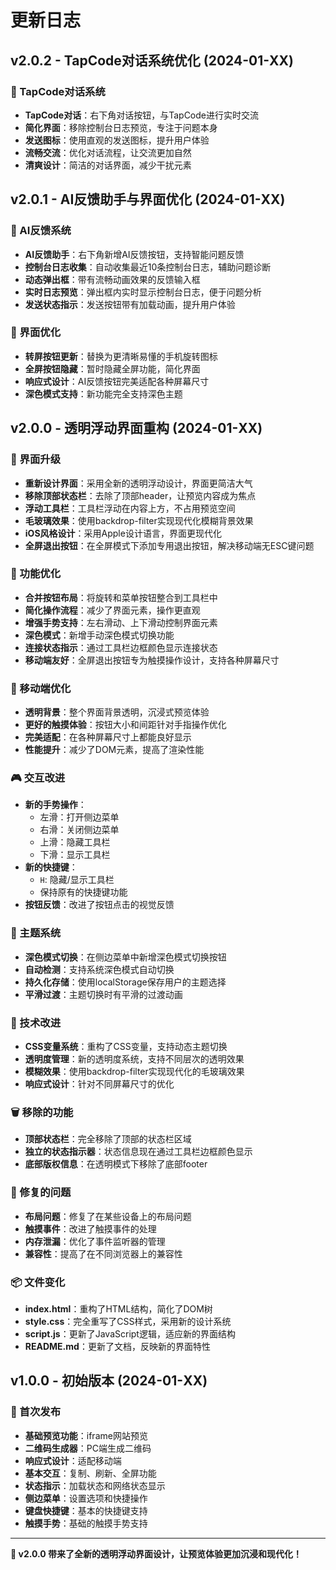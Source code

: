 # 更新日志

## v2.0.2 - TapCode对话系统优化 (2024-01-XX)

### 🤖 TapCode对话系统
- **TapCode对话**：右下角对话按钮，与TapCode进行实时交流
- **简化界面**：移除控制台日志预览，专注于问题本身
- **发送图标**：使用直观的发送图标，提升用户体验
- **流畅交流**：优化对话流程，让交流更加自然
- **清爽设计**：简洁的对话界面，减少干扰元素

## v2.0.1 - AI反馈助手与界面优化 (2024-01-XX)

### 🤖 AI反馈系统
- **AI反馈助手**：右下角新增AI反馈按钮，支持智能问题反馈
- **控制台日志收集**：自动收集最近10条控制台日志，辅助问题诊断
- **动态弹出框**：带有流畅动画效果的反馈输入框
- **实时日志预览**：弹出框内实时显示控制台日志，便于问题分析
- **发送状态指示**：发送按钮带有加载动画，提升用户体验

### 🎨 界面优化
- **转屏按钮更新**：替换为更清晰易懂的手机旋转图标
- **全屏按钮隐藏**：暂时隐藏全屏功能，简化界面
- **响应式设计**：AI反馈按钮完美适配各种屏幕尺寸
- **深色模式支持**：新功能完全支持深色主题

## v2.0.0 - 透明浮动界面重构 (2024-01-XX)

### 🎨 界面升级
- **重新设计界面**：采用全新的透明浮动设计，界面更简洁大气
- **移除顶部状态栏**：去除了顶部header，让预览内容成为焦点
- **浮动工具栏**：工具栏浮动在内容上方，不占用预览空间
- **毛玻璃效果**：使用backdrop-filter实现现代化模糊背景效果
- **iOS风格设计**：采用Apple设计语言，界面更现代化
- **全屏退出按钮**：在全屏模式下添加专用退出按钮，解决移动端无ESC键问题

### 🔧 功能优化
- **合并按钮布局**：将旋转和菜单按钮整合到工具栏中
- **简化操作流程**：减少了界面元素，操作更直观
- **增强手势支持**：左右滑动、上下滑动控制界面元素
- **深色模式**：新增手动深色模式切换功能
- **连接状态指示**：通过工具栏边框颜色显示连接状态
- **移动端友好**：全屏退出按钮专为触摸操作设计，支持各种屏幕尺寸

### 📱 移动端优化
- **透明背景**：整个界面背景透明，沉浸式预览体验
- **更好的触摸体验**：按钮大小和间距针对手指操作优化
- **完美适配**：在各种屏幕尺寸上都能良好显示
- **性能提升**：减少了DOM元素，提高了渲染性能

### 🎮 交互改进
- **新的手势操作**：
  - 左滑：打开侧边菜单
  - 右滑：关闭侧边菜单
  - 上滑：隐藏工具栏
  - 下滑：显示工具栏
- **新的快捷键**：
  - `H`: 隐藏/显示工具栏
  - 保持原有的快捷键功能
- **按钮反馈**：改进了按钮点击的视觉反馈

### 🌙 主题系统
- **深色模式切换**：在侧边菜单中新增深色模式切换按钮
- **自动检测**：支持系统深色模式自动切换
- **持久化存储**：使用localStorage保存用户的主题选择
- **平滑过渡**：主题切换时有平滑的过渡动画

### 🔄 技术改进
- **CSS变量系统**：重构了CSS变量，支持动态主题切换
- **透明度管理**：新的透明度系统，支持不同层次的透明效果
- **模糊效果**：使用backdrop-filter实现现代化的毛玻璃效果
- **响应式设计**：针对不同屏幕尺寸的优化

### 🗑️ 移除的功能
- **顶部状态栏**：完全移除了顶部的状态栏区域
- **独立的状态指示器**：状态信息现在通过工具栏边框颜色显示
- **底部版权信息**：在透明模式下移除了底部footer

### 🐛 修复的问题
- **布局问题**：修复了在某些设备上的布局问题
- **触摸事件**：改进了触摸事件的处理
- **内存泄漏**：优化了事件监听器的管理
- **兼容性**：提高了在不同浏览器上的兼容性

### 📦 文件变化
- **index.html**：重构了HTML结构，简化了DOM树
- **style.css**：完全重写了CSS样式，采用新的设计系统
- **script.js**：更新了JavaScript逻辑，适应新的界面结构
- **README.md**：更新了文档，反映新的界面特性

## v1.0.0 - 初始版本 (2024-01-XX)

### 🎉 首次发布
- **基础预览功能**：iframe网站预览
- **二维码生成器**：PC端生成二维码
- **响应式设计**：适配移动端
- **基本交互**：复制、刷新、全屏功能
- **状态指示**：加载状态和网络状态显示
- **侧边菜单**：设置选项和快捷操作
- **键盘快捷键**：基本的快捷键支持
- **触摸手势**：基础的触摸手势支持

---

**🎨 v2.0.0 带来了全新的透明浮动界面设计，让预览体验更加沉浸和现代化！** 